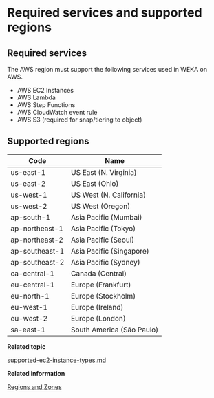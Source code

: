 # Required services and supported regions

## Required services

The AWS region must support the following services used in WEKA on AWS.

* AWS EC2 Instances
* AWS Lambda
* AWS Step Functions
* AWS CloudWatch event rule&#x20;
* AWS S3 (required for snap/tiering to object)

## Supported regions

| Code           | Name                      |
| -------------- | ------------------------- |
| us-east-1      | US East (N. Virginia)     |
| us-east-2      | US East (Ohio)            |
| us-west-1      | US West (N. California)   |
| us-west-2      | US West (Oregon)          |
| ap-south-1     | Asia Pacific (Mumbai)     |
| ap-northeast-1 | Asia Pacific (Tokyo)      |
| ap-northeast-2 | Asia Pacific (Seoul)      |
| ap-southeast-1 | Asia Pacific (Singapore)  |
| ap-southeast-2 | Asia Pacific (Sydney)     |
| ca-central-1   | Canada (Central)          |
| eu-central-1   | Europe (Frankfurt)        |
| eu-north-1     | Europe (Stockholm)        |
| eu-west-1      | Europe (Ireland)          |
| eu-west-2      | Europe (London)           |
| sa-east-1      | South America (São Paulo) |



**Related topic**

[supported-ec2-instance-types.md](supported-ec2-instance-types.md "mention")



**Related information**

[Regions and Zones](https://docs.aws.amazon.com/AWSEC2/latest/UserGuide/using-regions-availability-zones.html#concepts-regions)
